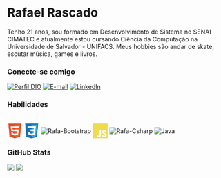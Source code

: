 # Rafael Rascado 
Tenho 21 anos, sou formado em Desenvolvimento de Sistema no SENAI CIMATEC e atualmente estou cursando Ciência da Computação na Universidade de Salvador - UNIFACS. Meus hobbies são andar de skate, escutar música, games e livros.

### Conecte-se comigo
[![Perfil DIO](https://img.shields.io/badge/-Meu%20Perfil%20na%20DIO-30A3DC?style=for-the-badge)](https://web.dio.me/users/rafaelrascado98/)
[![E-mail](https://img.shields.io/badge/-Email-000?style=for-the-badge&logo=microsoft-outlook&logoColor=E94D5F)](mailto:rafaelrascado98@outlook.com)
[![LinkedIn](https://img.shields.io/badge/-LinkedIn-000?style=for-the-badge&logo=linkedin&logoColor=30A3DC)](https://www.linkedin.com/in/rafael-rascado-a98212237/)


### Habilidades
<div style="display: inline_block"><br>
  <img align="center" alt="Rafa-HTML" height="35" width="35" src="https://raw.githubusercontent.com/devicons/devicon/master/icons/html5/html5-original.svg">
  <img align="center" alt="Rafa-CSS" height="35" width="35" src="https://raw.githubusercontent.com/devicons/devicon/master/icons/css3/css3-original.svg">
  <img align="center" alt="Rafa-Bootstrap" height="35" width="35" src="https://cdn.jsdelivr.net/gh/devicons/devicon/icons/bootstrap/bootstrap-original.svg">
  <img align="center" alt="Rafa-Js" height="35" width="35" src="https://raw.githubusercontent.com/devicons/devicon/master/icons/javascript/javascript-plain.svg">
  <img align="center" alt="Rafa-Csharp" height="35" width="35" src="https://cdn.jsdelivr.net/gh/devicons/devicon/icons/csharp/csharp-original.svg">
  <img align="center" alt="Java" height="35" width="35" src="https://cdn.jsdelivr.net/gh/devicons/devicon/icons/java/java-original-wordmark.svg" />
</div>

### GitHub Stats
<div>
  <img height="145em" src="https://github-readme-stats.vercel.app/api/top-langs/?username=Rafaelocm&layout=compact&langs_count=16&theme=github_dark"/>
  <img height="145em" src="https://github-readme-stats.vercel.app/api?username=Rafaelocm&show_icons=true&theme=github_dark&include_all_commits=true&count_private=true"/>
</div>

